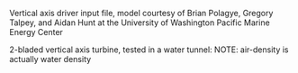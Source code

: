 Vertical axis driver input file, model courtesy of Brian Polagye, Gregory Talpey, and Aidan Hunt at the University of Washington Pacific Marine Energy Center

2-bladed vertical axis turbine, tested in a water tunnel: 
 NOTE: air-density is actually water density
